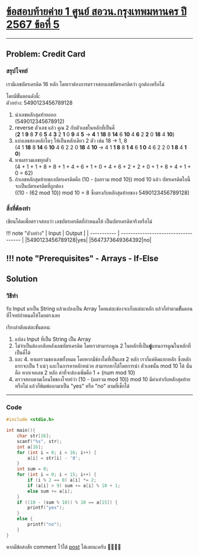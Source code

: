 # [ข้อสอบท้ายค่าย 1 ศูนย์ สอวน.กรุงเทพมหานคร ปี 2567 ข้อที่ 5](https://grader.gchan.moe/problemset/c1_bkk67_5)

---

## Problem: Credit Card

### สรุปโจทย์

เรามีเลขบัตรเครดิต 16 หลัก โดยเราต้องการตรวจสอบเลขบัตรเครดิตว่า ถูกต้องหรือไม่

โดยมีขั้นตอนดังนี้:<br>
ตัวอย่าง: 5490123456789128

1. นำเลขหลักสุดท้ายออก <br>(549012345678912)<br>
2. reverse ตัวเลข แล้ว คูณ 2 กับตัวเลขในหลักที่เป็นคี่<br>
    (**2** 1 **9** 8 **7** 6 **5** 4 **3** 2 **1** 0 **9** 4 **5** -> **4** 1 **18** 8 **14** 6 **10** 4 **6** 2 **2** 0 **18** 4 **10**)<br>
3. แบ่งเลขสองหลักใดๆ ให้เป็นหลักเดียว 2 ตัว เช่น 18 -> 1, 8<br>
    (4 1 **18** 8 **14** 6 **10** 4 6 2 2 0 **18** 4 **10** -> 4 1 **1 8** 8 **1 4** 6 **1 0** 4 6 2 2 0 **1 8** 4 **1 0**)<br>
4. หาผลรวมเลขทุกตัว<br>
    (4 + 1 + 1 + 8 + 8 + 1 + 4 + 6 + 1 + 0 + 4 + 6 + 2 + 2 + 0 + 1 + 8 + 4 + 1 + 0 = 62)<br>
5. ถ้าเลขหลักสุดท้ายของบัตรเครดิตคือ (10 - (ผลรวม mod 10)) mod 10 แล้ว บัตรเครดิตใบนี้ จะเป็นบัตรเครดิตที่ถูกต้อง<br>
    ((10 - (62 mod 10)) mod 10 = 8 ซึ่งตรงกับหลักสุดท้ายของ 5490123456789128)

### สิ่งที่ต้องทำ

เขียนโค้ดเพื่อตรวจสอบว่า เลขบัตรเครดิตที่กำหนดให้ เป็นบัตรเครดิตจริงหรือไม่

!!! note "ตัวอย่าง"
    | Input      | Output                          |
    | ----------- | ------------------------------------ |
    |5490123456789128|yes|
    |5647373649364392|no|

!!! note "Prerequisites"
    - Arrays
    - If-Else
---

## Solution

### วิธีทำ

รับ Input มาเป็น String แล้วแปลงเป็น Array โดยแต่ละช่องจะเก็บแต่ละหลัก แล้วก็ทำตามขัั้นตอนที่โจทย์กำหนดให้โดยตรงเลย

เรียงลำดับแต่ละขั้นตอน:

1. แปลง Input ที่เป็น String เป็น Array
2. ไม่จำเป็นต้องกลับหลังเลขบัตรเครดิต โดยเราสามารถคูณ 2 ในหลักที่เป็น**คู่**แทนการคูณในหลักที่เป็นคี่ได้
3. และ 4. หาผลรวมของเลขทั้งหมด โดยหากมีช่องใดที่เป็นเลข 2 หลัก เราก็แค่คิดแยกหลัก ซึ่งหลักแรกจะเป็น 1 แน่ๆ และในการหาหลักหน่วย สามารถหาได้โดยการนำ ตัวเลขนั้น mod 10 ได้ นั่นคือ หากเจอเลข 2 หลัก ค่าที่จะต้องเพิ่มคือ 1 + (num mod 10)
5. ตรวจสอบตามเงื่อนไขของโจทย์ว่า (10 - (ผลรวม mod 10)) mod 10 มีค่าเท่ากับหลักสุดท้ายหรือไม่ แล้วก็พิมพ์ออกมาเป็น "yes" หรือ "no" ตามที่เช็กได้

---

### Code

```cpp title="credit_card.c"
#include <stdio.h>

int main(){
    char str[16];
    scanf("%s", str);
    int a[16];
    for (int i = 0; i < 16; i++) {
        a[i] = str[i] - '0';
    }
    int sum = 0;
    for (int i = 0; i < 15; i++) {
        if (i % 2 == 0) a[i] *= 2;
        if (a[i] > 9) sum += a[i] % 10 + 1;
        else sum += a[i];
    }
    if ((10 - (sum % 10)) % 10 == a[15]) {
        printf("yes");
    }
    else {
        printf("no");
    }
}
```

หากมีข้อสงสัย comment ไว้ใต้ [post](https://web.facebook.com/share/p/1BF9b2z7V9/) ได้เลยนะครับ 🙇‍♂️🙇‍♂️  
